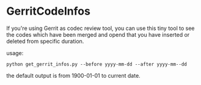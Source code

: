 # GerritCodeInfos

If you're using Gerrit as codec review tool, you can use this tiny tool to see the codes which have been merged and opend that you have inserted or deleted from specific duration.

usage:

```
python get_gerrit_infos.py --before yyyy-mm-dd --after yyyy-mm--dd
```

the default output is from 1900-01-01 to current date.
